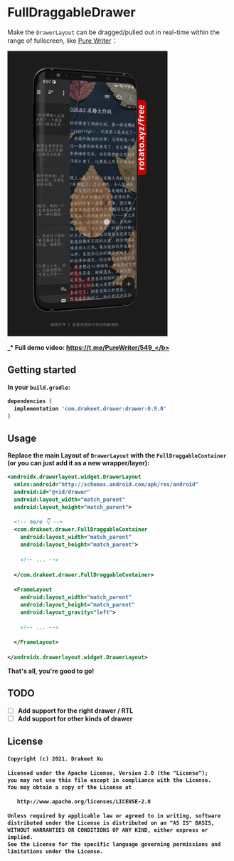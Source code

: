 # FullDraggableDrawer

Make the `DrawerLayout` can be dragged/pulled out in real-time within the range of fullscreen, like [Pure Writer](https://play.google.com/store/apps/details?id=com.drakeet.purewriter)：

<img src="snapshot.jpg" width=360></img>

<b>_* Full demo video: https://t.me/PureWriter/549_</b>

## Getting started

In your `build.gradle`:

```groovy
dependencies {
  implementation 'com.drakeet.drawer:drawer:0.9.0'
}
```

## Usage

Replace the main Layout of `DrawerLayout` with the `FullDraggableContainer` (or you can just add it as a new wrapper/layer):

```xml
<androidx.drawerlayout.widget.DrawerLayout
  xmlns:android="http://schemas.android.com/apk/res/android"
  android:id="@+id/drawer"
  android:layout_width="match_parent"
  android:layout_height="match_parent">

  <!-- here 👇 -->
  <com.drakeet.drawer.FullDraggableContainer
    android:layout_width="match_parent"
    android:layout_height="match_parent">

    <!-- ... -->

  </com.drakeet.drawer.FullDraggableContainer>

  <FrameLayout
    android:layout_width="match_parent"
    android:layout_height="match_parent"
    android:layout_gravity="left">

    <!-- ... -->

  </FrameLayout>

</androidx.drawerlayout.widget.DrawerLayout>
```

**That's all, you're good to go!**

## TODO

- [ ] Add support for the right drawer / RTL
- [ ] Add support for other kinds of drawer

License
-------

    Copyright (c) 2021. Drakeet Xu

    Licensed under the Apache License, Version 2.0 (the "License");
    you may not use this file except in compliance with the License.
    You may obtain a copy of the License at

       http://www.apache.org/licenses/LICENSE-2.0

    Unless required by applicable law or agreed to in writing, software
    distributed under the License is distributed on an "AS IS" BASIS,
    WITHOUT WARRANTIES OR CONDITIONS OF ANY KIND, either express or implied.
    See the License for the specific language governing permissions and
    limitations under the License.
